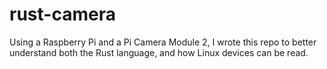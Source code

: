 # rust-camera

Using a Raspberry Pi and a Pi Camera Module 2, I wrote this repo to better understand both the Rust language, and how Linux devices can be read.
